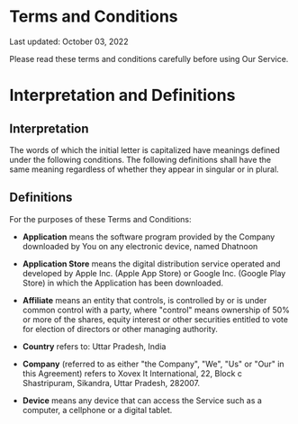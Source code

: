 # Terms and Conditions

Last updated: October 03, 2022

Please read these terms and conditions carefully before using Our Service.

# Interpretation and Definitions

## Interpretation

The words of which the initial letter is capitalized have meanings defined under the following conditions. The following definitions shall have the same meaning regardless of whether they appear in singular or in plural.

## Definitions

For the purposes of these Terms and Conditions:

- __Application__ means the software program provided by the Company downloaded by You on any electronic device, named Dhatnoon
- __Application Store__ means the digital distribution service operated and developed by Apple Inc. (Apple App Store) or Google Inc. (Google Play Store) in which the Application has been downloaded.
- __Affiliate__ means an entity that controls, is controlled by or is under common control with a party, where "control" means ownership of 50% or more of the shares, equity interest or other securities entitled to vote for election of directors or other managing authority.

- __Country__ refers to: Uttar Pradesh,  India
- __Company__ (referred to as either "the Company", "We", "Us" or "Our" in this Agreement) refers to Xovex It International, 22, Block c Shastripuram, Sikandra, Uttar Pradesh, 282007.

- __Device__ means any device that can access the Service such as a computer, a cellphone or a digital tablet.
